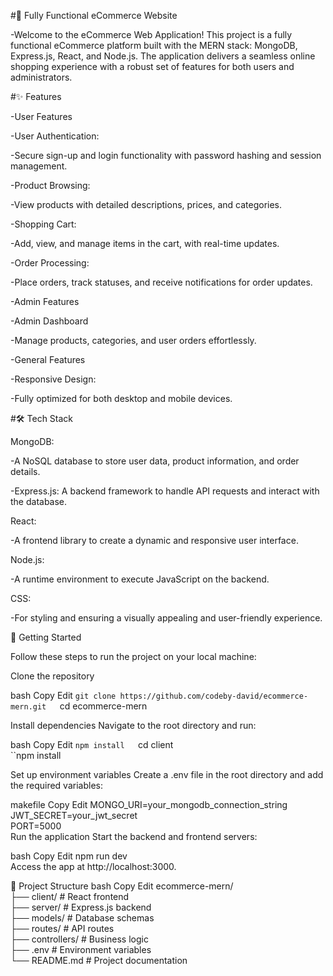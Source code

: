 
#🛒 Fully Functional eCommerce Website

-Welcome to the eCommerce Web Application! This project is a fully functional eCommerce platform built with the MERN stack: MongoDB, Express.js, React, and Node.js. The application delivers a seamless online shopping experience with a robust set of features for both users and administrators.

#✨ Features

-User Features

-User Authentication:

-Secure sign-up and login functionality with password hashing and session management.

-Product Browsing:

-View products with detailed descriptions, prices, and categories.

-Shopping Cart:

-Add, view, and manage items in the cart, with real-time updates.

-Order Processing:

-Place orders, track statuses, and receive notifications for order updates.

-Admin Features

-Admin Dashboard

-Manage products, categories, and user orders effortlessly.

-General Features

-Responsive Design:

-Fully optimized for both desktop and mobile devices.

#🛠️ Tech Stack

MongoDB:

-A NoSQL database to store user data, product information, and order details.

-Express.js:
A backend framework to handle API requests and interact with the database.

React:

-A frontend library to create a dynamic and responsive user interface.

Node.js:

-A runtime environment to execute JavaScript on the backend.

CSS:

-For styling and ensuring a visually appealing and user-friendly experience.

🚀 Getting Started

Follow these steps to run the project on your local machine:

Clone the repository

bash
Copy
Edit
``git clone https://github.com/codeby-david/ecommerce-mern.git  
``cd ecommerce-mern 

Install dependencies
Navigate to the root directory and run:

bash
Copy
Edit
``npm install  
``cd client  
``npm install  

Set up environment variables
Create a .env file in the root directory and add the required variables:

makefile
Copy
Edit
MONGO_URI=your_mongodb_connection_string  
JWT_SECRET=your_jwt_secret  
PORT=5000  
Run the application
Start the backend and frontend servers:

bash
Copy
Edit
npm run dev  
Access the app at http://localhost:3000.

📂 Project Structure
bash
Copy
Edit
ecommerce-mern/  
├── client/          # React frontend  
├── server/          # Express.js backend  
├── models/          # Database schemas  
├── routes/          # API routes  
├── controllers/     # Business logic  
├── .env             # Environment variables  
└── README.md        # Project documentation  
